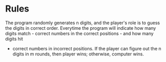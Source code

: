 # Rules
The program randomly generates n digits, and the player's role is to guess the digits in correct order. 
Everytime the program will indicate how many digits match - correct numbers in the correct positions - and how many digits hit 
- correct numbers in incorrect positions. 
If the player can figure out the n digits in m rounds, then player wins; otherwise, computer wins. 
